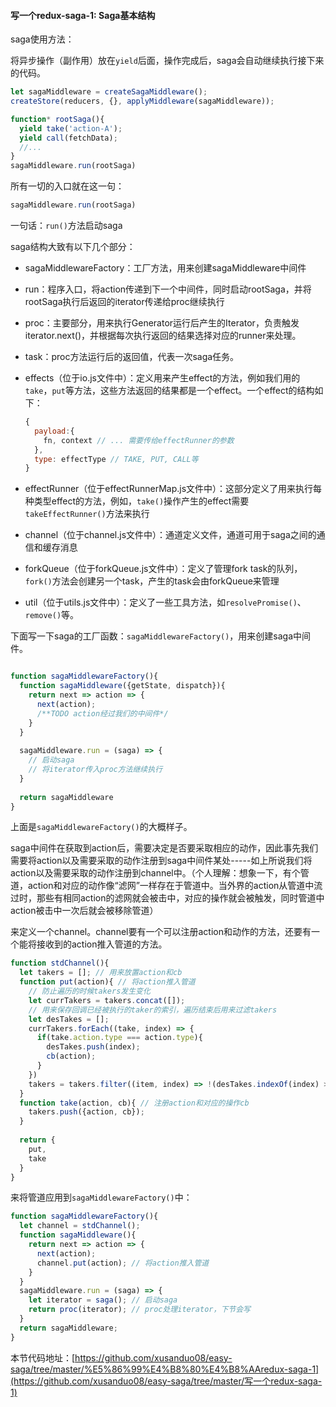 #### 写一个redux-saga-1: Saga基本结构

saga使用方法：

将异步操作（副作用）放在`yield`后面，操作完成后，saga会自动继续执行接下来的代码。

```javascript
let sagaMiddleware = createSagaMiddleware();
createStore(reducers, {}, applyMiddleware(sagaMiddleware));

function* rootSaga(){
  yield take('action-A');
  yield call(fetchData);
  //...
}
sagaMiddleware.run(rootSaga)
```

所有一切的入口就在这一句：

```javascript
sagaMiddleware.run(rootSaga)
```

一句话：`run()`方法启动saga



saga结构大致有以下几个部分：

* sagaMiddlewareFactory：工厂方法，用来创建sagaMiddleware中间件

* run：程序入口，将action传递到下一个中间件，同时启动rootSaga，并将rootSaga执行后返回的iterator传递给proc继续执行

* proc：主要部分，用来执行Generator运行后产生的Iterator，负责触发iterator.next()，并根据每次执行返回的结果选择对应的runner来处理。

* task：proc方法运行后的返回值，代表一次saga任务。

* effects（位于io.js文件中）：定义用来产生effect的方法，例如我们用的`take`，`put`等方法，这些方法返回的结果都是一个effect。一个effect的结构如下：

  ```javascript
  {
    payload:{
      fn, context // ... 需要传给effectRunner的参数
    },
    type: effectType // TAKE, PUT, CALL等
  }
  ```

  

* effectRunner（位于effectRunnerMap.js文件中）：这部分定义了用来执行每种类型effect的方法，例如，`take()`操作产生的effect需要`takeEffectRunner()`方法来执行

* channel（位于channel.js文件中）：通道定义文件，通道可用于saga之间的通信和缓存消息

* forkQueue（位于forkQueue.js文件中）：定义了管理fork task的队列，`fork()`方法会创建另一个task，产生的task会由forkQueue来管理

* util（位于utils.js文件中）：定义了一些工具方法，如`resolvePromise()`、`remove()`等。



下面写一下saga的工厂函数：`sagaMiddlewareFactory()`，用来创建saga中间件。

```javascript

function sagaMiddlewareFactory(){
  function sagaMiddleware({getState, dispatch}){
    return next => action => {
      next(action);
      /**TODO action经过我们的中间件*/
    }
  }
    
  sagaMiddleware.run = (saga) => {
    // 启动saga
    // 将iterator传入proc方法继续执行
  }
    
  return sagaMiddleware
}
```

上面是`sagaMiddlewareFactory()`的大概样子。

saga中间件在获取到action后，需要决定是否要采取相应的动作，因此事先我们需要将action以及需要采取的动作注册到saga中间件某处-----如上所说我们将action以及需要采取的动作注册到channel中。（个人理解：想象一下，有个管道，action和对应的动作像“滤网”一样存在于管道中。当外界的action从管道中流过时，那些有相同action的滤网就会被击中，对应的操作就会被触发，同时管道中action被击中一次后就会被移除管道）

来定义一个channel。channel要有一个可以注册action和动作的方法，还要有一个能将接收到的action推入管道的方法。

```javascript
function stdChannel(){
  let takers = []; // 用来放置action和cb
  function put(action){ // 将action推入管道
    // 防止遍历的时候takers发生变化
    let currTakers = takers.concat([]);
    // 用来保存回调已经被执行的taker的索引，遍历结束后用来过滤takers
    let desTakes = []; 
    currTakers.forEach((take, index) => {
      if(take.action.type === action.type){
        desTakes.push(index);
        cb(action);
      }
    })
    takers = takers.filter((item, index) => !(desTakes.indexOf(index) >=0));
  }
  function take(action, cb){ // 注册action和对应的操作cb
    takers.push({action, cb});
  }
  
  return {
    put,
    take
  }
}
```

来将管道应用到`sagaMiddlewareFactory()`中：

```javascript
function sagaMiddlewareFactory(){
  let channel = stdChannel();
  function sagaMiddleware(){ 
    return next => action => {
      next(action);
      channel.put(action); // 将action推入管道
    }
  }
  sagaMiddleware.run = (saga) => {
    let iterator = saga(); // 启动saga
    return proc(iterator); // proc处理iterator，下节会写
  }
  return sagaMiddleware;
}
```



本节代码地址：[https://github.com/xusanduo08/easy-saga/tree/master/%E5%86%99%E4%B8%80%E4%B8%AAredux-saga-1](https://github.com/xusanduo08/easy-saga/tree/master/写一个redux-saga-1)



